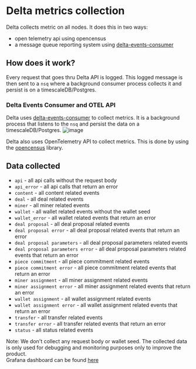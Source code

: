 # Delta metrics collection

Delta collects metric on all nodes. It does this in two ways:
- open telemetry api using opencensus
- a message queue reporting system using [delta-events-consumer](https://github.com/application-research/delta-events-consumer)

## How does it work?
Every request that goes thru Delta API is logged. This logged message is then sent to a `nsq` where a background consumer 
process collects it and persist is on a timescaleDB/Postgres.

### Delta Events Consumer and OTEL API

Delta uses [delta-events-consumer](https://github.com/application-research/delta-events-consumer/blob/main/README.md) to collect metrics. It is a background process that listens to the `nsq` and persist the data on a timescaleDB/Postgres.
![image](https://user-images.githubusercontent.com/4479171/226726850-59828c4a-dba8-4082-877a-12efd9474641.png)

Delta also uses OpenTelemetry API to collect metrics. This is done by using the [opencensus](https://opencensus.io/) library.

## Data collected
- `api` - all api calls without the request body
- `api_error` - all api calls that return an error
- `content` - all content related events
- `deal` - all deal related events
- `miner` - all miner related events
- `wallet` - all wallet related events without the wallet seed
- `wallet_error` - all wallet related events that return an error
- `deal proposal` - all deal proposal related events
- `deal proposal error` - all deal proposal related events that return an error
- `deal proposal parameters` - all deal proposal parameters related events
- `deal proposal parameters error` - all deal proposal parameters related events that return an error
- `piece commitment` - all piece commitment related events
- `piece commitment error` - all piece commitment related events that return an error
- `miner assignment` - all miner assignment related events
- `miner assignment error` - all miner assignment related events that return an error
- `wallet assignment` - all wallet assignment related events
- `wallet assignment error` - all wallet assignment related events that return an error
- `transfer` - all transfer related events
- `transfer error` - all transfer related events that return an error
- `status` - all status related events

Note: We don't collect any request body or wallet seed. The collected data is only used for debugging and monitoring purposes only to improve the product.  
Grafana dashboard can be found [here](https://protocollabs.grafana.net/d/xCXVv8-4k/global-delta-dashboard?orgId=1&refresh=10s)